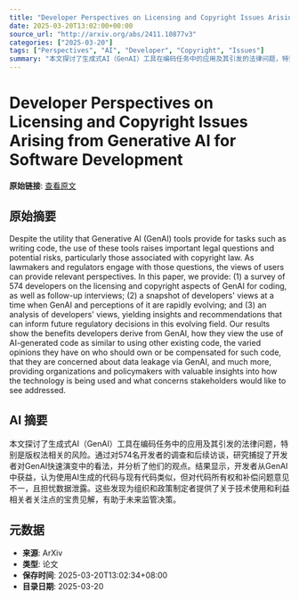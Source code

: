 ```yaml
---
title: "Developer Perspectives on Licensing and Copyright Issues Arising from Generative AI for Software Development"
date: 2025-03-20T13:02:00+00:00
source_url: "http://arxiv.org/abs/2411.10877v3"
categories: ["2025-03-20"]
tags: ["Perspectives", "AI", "Developer", "Copyright", "Issues"]
summary: "本文探讨了生成式AI（GenAI）工具在编码任务中的应用及其引发的法律问题，特别是版权法相关的风险。通过对574名开发者的调查和后续访谈，研究捕捉了开发者对GenAI快速演变中的看法，并分析了他们的观点。结果显示，开发者从GenAI中获益，认为使用AI生成的代码与现有代码类似，但对代码所有权和补偿问题意见不一，且担忧数据泄露。这些发现为组织和政策制定者提供了关于技术使用和利益相关者关注点的宝贵见解，有助于未来监管决策。"
---
```


# Developer Perspectives on Licensing and Copyright Issues Arising from Generative AI for Software Development

**原始链接**: [查看原文](http://arxiv.org/abs/2411.10877v3)

## 原始摘要

Despite the utility that Generative AI (GenAI) tools provide for tasks such
as writing code, the use of these tools raises important legal questions and
potential risks, particularly those associated with copyright law. As lawmakers
and regulators engage with those questions, the views of users can provide
relevant perspectives. In this paper, we provide: (1) a survey of 574
developers on the licensing and copyright aspects of GenAI for coding, as well
as follow-up interviews; (2) a snapshot of developers' views at a time when
GenAI and perceptions of it are rapidly evolving; and (3) an analysis of
developers' views, yielding insights and recommendations that can inform future
regulatory decisions in this evolving field. Our results show the benefits
developers derive from GenAI, how they view the use of AI-generated code as
similar to using other existing code, the varied opinions they have on who
should own or be compensated for such code, that they are concerned about data
leakage via GenAI, and much more, providing organizations and policymakers with
valuable insights into how the technology is being used and what concerns
stakeholders would like to see addressed.

## AI 摘要

本文探讨了生成式AI（GenAI）工具在编码任务中的应用及其引发的法律问题，特别是版权法相关的风险。通过对574名开发者的调查和后续访谈，研究捕捉了开发者对GenAI快速演变中的看法，并分析了他们的观点。结果显示，开发者从GenAI中获益，认为使用AI生成的代码与现有代码类似，但对代码所有权和补偿问题意见不一，且担忧数据泄露。这些发现为组织和政策制定者提供了关于技术使用和利益相关者关注点的宝贵见解，有助于未来监管决策。

## 元数据

- **来源**: ArXiv
- **类型**: 论文
- **保存时间**: 2025-03-20T13:02:34+08:00
- **目录日期**: 2025-03-20
